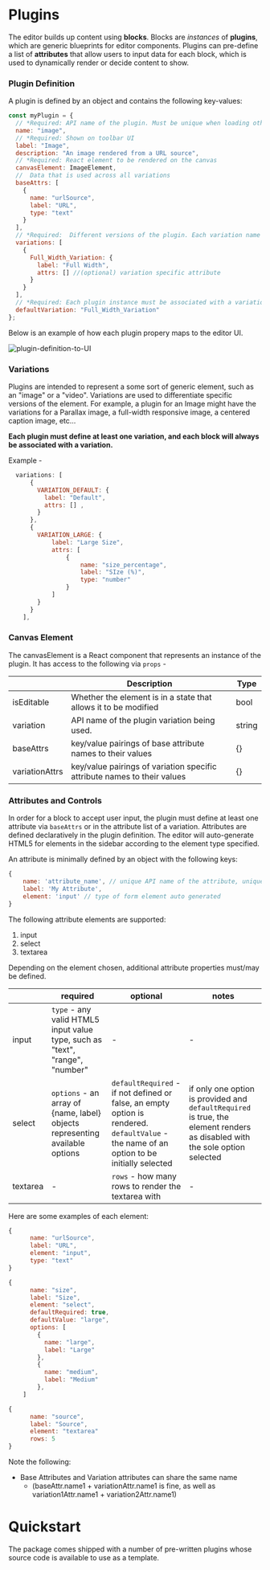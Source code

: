 # Plugins

The editor builds up content using **blocks**. Blocks are _instances_ of **plugins**, which are generic blueprints for editor components. Plugins can pre-define a list of **attributes** that allow users to input data for each block, which is used to dynamically render or decide content to show.

### Plugin Definition

A plugin is defined by an object and contains the following key-values:

```javascript
const myPlugin = {
  // *Required: API name of the plugin. Must be unique when loading other plugins or previously saved data
  name: "image",
  // *Required: Shown on toolbar UI
  label: "Image",
  description: "An image rendered from a URL source",
  // *Required: React element to be rendered on the canvas
  canvasElement: ImageElement,
  //  Data that is used across all variations
  baseAttrs: [
    {
      name: "urlSource",
      label: "URL",
      type: "text"
    }
  ],
  // *Required:  Different versions of the plugin. Each variation name must be unique
  variations: [
    {
      Full_Width_Variation: {
        label: "Full Width",
        attrs: [] //(optional) variation specific attribute
      }
    }
  ],
  // *Required: Each plugin instance must be associated with a variation
  defaultVariation: "Full_Width_Variation"
};
```

Below is an example of how each plugin propery maps to the editor UI.

![plugin-definition-to-UI](https://i.imgur.com/uMC97KD.png)

### Variations

Plugins are intended to represent a some sort of generic element, such as an "image" or a "video". Variations are used to differentiate specific versions of the element. For example, a plugin for an Image might have the variations for a Parallax image, a full-width responsive image, a centered caption image, etc...

**Each plugin must define at least one variation, and each block will always be associated with a variation.**

Example -

```javascript
  variations: [
      {
        VARIATION_DEFAULT: {
          label: "Default",
          attrs: [] ,
        }
      },
	  {
	  	VARIATION_LARGE: {
			label: "Large Size",
			attrs: [
				{
					name: "size_percentage",
					label: "SIze (%)",
					type: "number"
				}
			]
		}
	  }
    ],
```

### Canvas Element

The canvasElement is a React component that represents an instance of the plugin. It has access to the following via `props` -

|                | Description                                                              | Type   |
| -------------- | ------------------------------------------------------------------------ | ------ |
| isEditable     | Whether the element is in a state that allows it to be modified          | bool   |
| variation      | API name of the plugin variation being used.                             | string |
| baseAttrs      | key/value pairings of base attribute names to their values               | {}     |
| variationAttrs | key/value pairings of variation specific attribute names to their values | {}     |

### Attributes and Controls

In order for a block to accept user input, the plugin must define at least one attribute via `baseAttrs` or in the attribute list of a variation. Attributes are defined declaratively in the plugin definition. The editor will auto-generate HTML5 for elements in the sidebar according to the element type specified.

An attribute is minimally defined by an object with the following keys:

```javascript
{
	name: 'attribute_name', // unique API name of the attribute, unique across the attribute group (base or variation)
	label: 'My Attribute',
	element: 'input' // type of form element auto generated
}
```

The following attribute elements are supported:

1. input
2. select
3. textarea

Depending on the element chosen, additional attribute properties must/may be defined.

|          | required                                                                     | optional                                                                                                                                  | notes                                                                                                                       |
| -------- | ---------------------------------------------------------------------------- | ----------------------------------------------------------------------------------------------------------------------------------------- | --------------------------------------------------------------------------------------------------------------------------- |
| input    | `type` - any valid HTML5 input value type, such as "text", "range", "number" | -                                                                                                                                         | -                                                                                                                           |
| select   | `options` - an array of {name, label} objects representing available options | `defaultRequired` - if not defined or false, an empty option is rendered. `defaultValue` - the name of an option to be initially selected | if only one option is provided and `defaultRequired` is true, the element renders as disabled with the sole option selected |
| textarea | -                                                                            | `rows` - how many rows to render the textarea with                                                                                        | -                                                                                                                           |

Here are some examples of each element:

```javascript
{
      name: "urlSource",
      label: "URL",
      element: "input",
      type: "text"
}
```

```javascript
{
      name: "size",
      label: "Size",
      element: "select",
      defaultRequired: true,
      defaultValue: "large",
      options: [
        {
          name: "large",
          label: "Large"
        },
        {
          name: "medium",
          label: "Medium"
        },
	]
```

```javascript
{
      name: "source",
      label: "Source",
      element: "textarea"
	  rows: 5
}
```

Note the following:

- Base Attributes and Variation attributes can share the same name
  - (baseAttr.name1 + variationAttr.name1 is fine, as well as variation1Attr.name1 + variation2Attr.name1)

# Quickstart

The package comes shipped with a number of pre-written plugins whose source code is available to use as a template.
